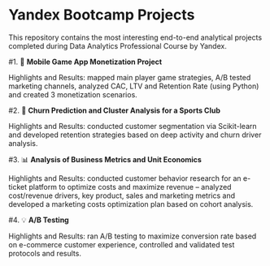 # Yandex Bootcamp Projects 

This repository contains the most interesting end-to-end analytical projects completed during Data Analytics Professional Course by Yandex.

#1. 👾 **Mobile Game App Monetization Project** 

Highlights and Results: mapped main player game strategies, A/B tested marketing channels, analyzed CAC, LTV and Retention Rate (using Python) and created 3 monetization scenarios.

#2. 💪 **Churn Prediction and Cluster Analysis for a Sports Club**

Highlights and Results: conducted customer segmentation via Scikit-learn and developed retention strategies based on deep activity and churn driver analysis.

#3. 📊 **Analysis of Business Metrics and Unit Economics**

Highlights and Results: conducted customer behavior research for an e-ticket platform to optimize costs and maximize revenue – analyzed cost/revenue drivers, key product, sales and marketing metrics and developed a marketing costs optimization plan based on cohort analysis.

#4. 💡 **A/B Testing**

Highlights and Results: ran A/B testing to maximize conversion rate based on e-commerce customer experience, controlled and validated test protocols and results.